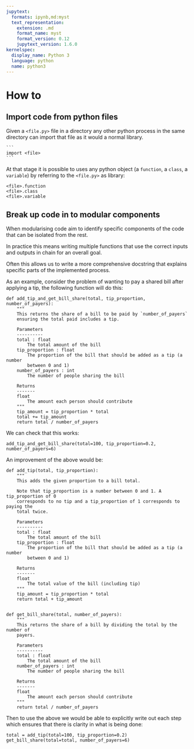 ```yaml
---
jupytext:
  formats: ipynb,md:myst
  text_representation:
    extension: .md
    format_name: myst
    format_version: 0.12
    jupytext_version: 1.6.0
kernelspec:
  display_name: Python 3
  language: python
  name: python3
---
```


# How to

## Import code from python files

Given a `<file.py>` file in a directory any other python process in the same
directory can import that file as it would a normal library.

````{tip}
```
import <file>
```
````

At that stage it is possible to uses any python object (a `function`, a `class`, a
`variable`) by referring to the `<file.py>` as library:

```
<file>.function
<file>.class
<file>.variable
```

## Break up code in to modular components

When modularising code aim to identify specific components of the code that can
be isolated from the rest.

In practice this means writing multiple functions that use the correct inputs
and outputs in chain for an overall goal.

Often this allows us to write a more comprehensive docstring that explains
specific parts of the implemented process.

As an example, consider the problem of wanting to pay a shared bill after
applying a tip, the following function will do this:

```{code-cell} ipython3
def add_tip_and_get_bill_share(total, tip_proportion, number_of_payers):
    """
    This returns the share of a bill to be paid by `number_of_payers`
    ensuring the total paid includes a tip.

    Parameters
    ----------
    total : float
        The total amount of the bill
    tip_proportion : float
        The proportion of the bill that should be added as a tip (a number
        between 0 and 1)
    number_of_payers : int
        The number of people sharing the bill

    Returns
    -------
    float
        The amount each person should contribute
    """
    tip_amount = tip_proportion * total
    total += tip_amount
    return total / number_of_payers
```

We can check that this works:

```{code-cell} ipython3
add_tip_and_get_bill_share(total=100, tip_proportion=0.2, number_of_payers=6)
```

An improvement of the above would be:

```{code-cell} ipython3
def add_tip(total, tip_proportion):
    """
    This adds the given proportion to a bill total.

    Note that tip_proportion is a number between 0 and 1. A tip_proportion of 0
    corresponds to no tip and a tip_proportion of 1 corresponds to paying the
    total twice.

    Parameters
    ----------
    total : float
        The total amount of the bill
    tip_proportion : float
        The proportion of the bill that should be added as a tip (a number
        between 0 and 1)

    Returns
    -------
    float
        The total value of the bill (including tip)
    """
    tip_amount = tip_proportion * total
    return total + tip_amount


def get_bill_share(total, number_of_payers):
    """
    This returns the share of a bill by dividing the total by the number of
    payers.

    Parameters
    ----------
    total : float
        The total amount of the bill
    number_of_payers : int
        The number of people sharing the bill

    Returns
    -------
    float
        The amount each person should contribute
    """
    return total / number_of_payers
```

Then to use the above we would be able to explicitly write out each step which
ensures that there is clarity in what is being done:

```{code-cell} ipython3
total = add_tip(total=100, tip_proportion=0.2)
get_bill_share(total=total, number_of_payers=6)
```

